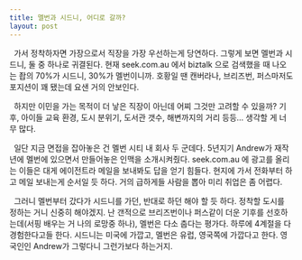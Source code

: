 ```yaml
---
title: 멜번과 시드니, 어디로 갈까?
layout: post
---
```

&nbsp; 가서 정착하자면 가장으로서 직장을 가장 우선하는게 당연하다. 그렇게 보면 멜번과 시드니, 둘 중 하나로 귀결된다. 현재 seek.com.au 에서 biztalk 으로 검색했을 때 나오는 좝의 70%가 시드니, 30%가 멜번이니까. 호황일 땐 캔버라나, 브리즈번, 퍼스마저도 포지션이 꽤 됐는데 요샌 거의 안보인다. 

&nbsp; 하지만 이민을 가는 목적이 더 낳은 직장이 아닌데 어찌 그것만 고려할 수 있을까? 기후, 아이들 교육 환경, 도시 분위기, 도서관 갯수, 해변까지의 거리 등등&#8230; 생각할 게 너무 많다. 

&nbsp; 일단 지금 면접을 잡아놓은 건 멜번 시티 내 회사 두 군데다. 5년지기 Andrew가 재작년에 멜번에 있으면서 만들어놓은 인맥을 소개시켜줬다. seek.com.au 에 광고를 올리는 이들은 대게 에이전트라 메일을 보내봐도 답을 얻기 힘들다. 현지에 가서 전화부터 하고 메일 보내는게 순서일 듯 하다. 거의 급하게들 사람을 뽑아 미리 취업은 좀 어렵다.

&nbsp; 그러니 멜번부터 갔다가 시드니를 가던, 반대로 하던 해야 할 듯 하다. 정착할 도시를 정하는 거니 신중히 해야겠지. 난 갠적으로 브리즈번이나 퍼스같이 더운 기후를 선호하는데(서핑 배우는 거 나의 로망중 하나), 멜번은 다소 춥다는 평가다. 하루에 4계절을 다 경험한다고들 한다. 시드니는 미국에 가깝고, 멜번은 유럽, 영국쪽에 가깝다고 한다. 영국인인 Andrew가 그렇다니 그런가보다 하는거지.